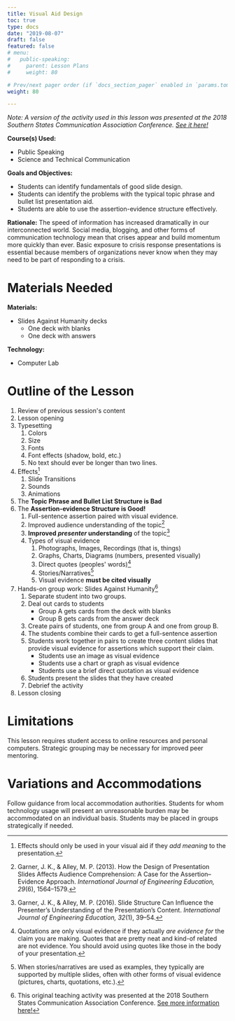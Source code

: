 ```yaml
---
title: Visual Aid Design
toc: true
type: docs
date: "2019-08-07"
draft: false
featured: false
# menu:
#   public-speaking:
#     parent: Lesson Plans
#     weight: 80

# Prev/next pager order (if `docs_section_pager` enabled in `params.toml`)
weight: 80

---
```


*Note: A version of the activity used in this lesson was presented at the
2018 Southern States Communication Association Conference. [See it
here!](/talk/miller-pruim-2018-slides/)*

**Course(s) Used:**

* Public Speaking
* Science and Technical Communication

**Goals and Objectives:**

* Students can identify fundamentals of good slide design.
* Students can identify the problems with the typical topic phrase and
  bullet list presentation aid.
* Students are able to use the assertion-evidence structure effectively.

**Rationale:** The speed of information has increased dramatically in our
interconnected world. Social media, blogging, and other forms of
communication technology mean that crises appear and build momentum more
quickly than ever. Basic exposure to crisis response presentations is
essential because members of organizations never know when they may need
to be part of responding to a crisis.

Materials Needed
================

**Materials:**

* Slides Against Humanity decks
  * One deck with blanks
  * One deck with answers

**Technology:**

* Computer Lab

Outline of the Lesson
=====================

1.  Review of previous session's content
2.  Lesson opening
3.  Typesetting
    1.  Colors
    2.  Size
    3.  Fonts
    4.  Font effects (shadow, bold, etc.)
    5.  No text should ever be longer than two lines.
4.  Effects[^only-meaningful-effects]
    1.  Slide Transitions
    2.  Sounds
    3.  Animations
5.  The **Topic Phrase and Bullet List Structure is Bad**
6.  The **Assertion-evidence Structure is Good!**
    1.  Full-sentence assertion paired with visual evidence.
    2.  Improved audience understanding of the topic[^garner-alley-2013]
    3.  **Improved *presenter* understanding** of the topic[^garner-alley-2016]
    4.  Types of visual evidence
        1.  Photographs, Images, Recordings (that is, things)
        2.  Graphs, Charts, Diagrams (numbers, presented visually)
        3.  Direct quotes (peoples' words)[^must-be-evidence]
        4.  Stories/Narratives[^usually-multiple-slides]
        5.  Visual evidence **must be cited visually**
7.  Hands-on group work: Slides Against Humanity[^miller-pruim-2018-slides]
    1.  Separate student into two groups.
    2.  Deal out cards to students
        * Group A gets cards from the deck with blanks
        * Group B gets cards from the answer deck
    3.  Create pairs of students, one from group A and one from group B.
    4.  The students combine their cards to get a full-sentence assertion
    5.  Students work together in pairs to create three content slides that provide visual evidence for assertions which support their claim.
        * Students use an image as visual evidence
        * Students use a chart or graph as visual evidence
        * Students use a brief direct quotation as visual evidence
    6.  Students present the slides that they have created
    7.  Debrief the activity
8.  Lesson closing

Limitations
===========

This lesson requires student access to online resources and personal
computers. Strategic grouping may be necessary for improved peer
mentoring.

<!--
Debrief
=======
-->

Variations and Accommodations
=============================

Follow guidance from local accommodation authorities. Students for whom
technology usage will present an unreasonable burden may be accommodated
on an individual basis. Students may be placed in groups strategically if
needed.

<!-- End Notes -->

[^must-be-evidence]: Quotations are only visual evidence if they actually *are evidence for* the claim you are making. Quotes that are pretty neat and kind-of related are not evidence. You should avoid using quotes like those in the body of your presentation.
[^only-meaningful-effects]: Effects should only be used in your visual aid if they *add meaning* to the presentation.
[^usually-multiple-slides]: When stories/narratives are used as examples, they typically are supported by multiple slides, often with other forms of visual evidence (pictures, charts, quotations, etc.).
[^garner-alley-2013]: Garner, J. K., & Alley, M. P. (2013). How the Design of Presentation Slides Affects Audience Comprehension: A Case for the Assertion–Evidence Approach. *International Journal of Engineering Education, 29*(6), 1564–1579.
[^garner-alley-2016]: Garner, J. K., & Alley, M. P. (2016). Slide Structure Can Influence the Presenter’s Understanding of the Presentation’s Content. *International Journal of Engineering Education, 32*(1), 39–54.
[^miller-pruim-2018-slides]: This original teaching activity was presented at the 2018 Southern States Communication Association Conference. [See more information here!](/talk/miller-pruim-2018-slides/)

<!-- Previous Versions:

   v#   | Date       | Modifications
  ------|------------|:---------------
  v0.02 | 2019-08-07 | Changes for Hugo compatibility
  v0.01 | 2017-09-13 | modified to create 3 content slides
  v0.00 | 2017-08-29 | Initial Version

-->
